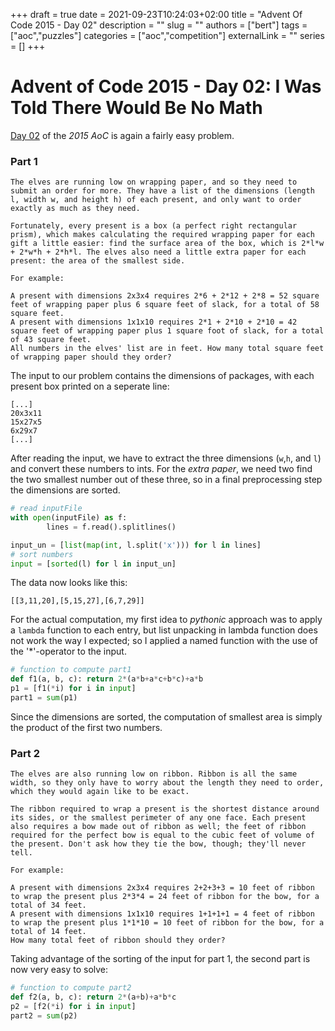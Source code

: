 +++ 
draft = true
date = 2021-09-23T10:24:03+02:00
title = "Advent Of Code 2015 - Day 02"
description = ""
slug = ""
authors = ["bert"]
tags = ["aoc","puzzles"]
categories = ["aoc","competition"]
externalLink = ""
series = []
+++

# Advent of Code 2015 - Day 02: I Was Told There Would Be No Math

[Day 02](https://adventofcode.com/2015/day/2) of the *2015 AoC* is again a fairly easy problem.
### Part 1
```
The elves are running low on wrapping paper, and so they need to submit an order for more. They have a list of the dimensions (length l, width w, and height h) of each present, and only want to order exactly as much as they need.

Fortunately, every present is a box (a perfect right rectangular prism), which makes calculating the required wrapping paper for each gift a little easier: find the surface area of the box, which is 2*l*w + 2*w*h + 2*h*l. The elves also need a little extra paper for each present: the area of the smallest side.

For example:

A present with dimensions 2x3x4 requires 2*6 + 2*12 + 2*8 = 52 square feet of wrapping paper plus 6 square feet of slack, for a total of 58 square feet.
A present with dimensions 1x1x10 requires 2*1 + 2*10 + 2*10 = 42 square feet of wrapping paper plus 1 square foot of slack, for a total of 43 square feet.
All numbers in the elves' list are in feet. How many total square feet of wrapping paper should they order?
```

The input to our problem contains the dimensions of packages, with each present box printed on a seperate line:
```
[...]
20x3x11
15x27x5
6x29x7
[...]
```

After reading the input, we have to extract the three dimensions (`w`,`h`, and `l`) and convert these numbers to ints. For the *extra paper*, we need two find the two smallest number out of these three, so in a final preprocessing step the dimensions are sorted.

```python
# read inputFile
with open(inputFile) as f:
        lines = f.read().splitlines()

input_un = [list(map(int, l.split('x'))) for l in lines]
# sort numbers
input = [sorted(l) for l in input_un]
```
The data now looks like this:
```
[[3,11,20],[5,15,27],[6,7,29]]
```
For the actual computation, my first idea to *pythonic* approach was to apply a `lambda` function to each entry, but list unpacking in lambda function does not work the way I expected; so I applied a named function with the use of the '*'-operator to the input.

```python
# function to compute part1
def f1(a, b, c): return 2*(a*b+a*c+b*c)+a*b
p1 = [f1(*i) for i in input]
part1 = sum(p1)
```
Since the dimensions are sorted, the computation of smallest area is simply the product of the first two numbers.

### Part 2

```
The elves are also running low on ribbon. Ribbon is all the same width, so they only have to worry about the length they need to order, which they would again like to be exact.

The ribbon required to wrap a present is the shortest distance around its sides, or the smallest perimeter of any one face. Each present also requires a bow made out of ribbon as well; the feet of ribbon required for the perfect bow is equal to the cubic feet of volume of the present. Don't ask how they tie the bow, though; they'll never tell.

For example:

A present with dimensions 2x3x4 requires 2+2+3+3 = 10 feet of ribbon to wrap the present plus 2*3*4 = 24 feet of ribbon for the bow, for a total of 34 feet.
A present with dimensions 1x1x10 requires 1+1+1+1 = 4 feet of ribbon to wrap the present plus 1*1*10 = 10 feet of ribbon for the bow, for a total of 14 feet.
How many total feet of ribbon should they order?
```

Taking advantage of the sorting of the input for part 1, the second part is now very easy to solve:
```python
# function to compute part2
def f2(a, b, c): return 2*(a+b)+a*b*c
p2 = [f2(*i) for i in input]
part2 = sum(p2)
```